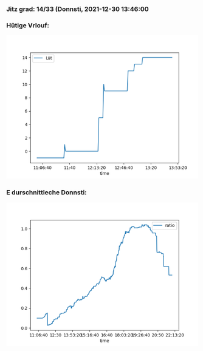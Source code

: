 ### Jitz grad: 14/33 (Donnsti, 2021-12-30 13:46:00

### Hütige Vrlouf:
![Graph](Today.png)

### E durschnittleche Donnsti:
![Graph](Donnsti.png)